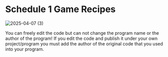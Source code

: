 # Schedule 1 Game Recipes

![2025-04-07 (3)](https://github.com/user-attachments/assets/de6a51be-f720-4c2c-b5b5-b96d280f2453)

You can freely edit the code but can not change the program name or the author of the program!
If you edit the code and publish it under your own project/program you must add the author of the original code that you used into your program.
